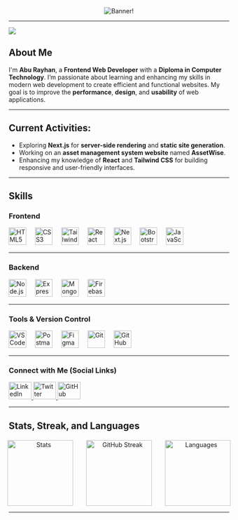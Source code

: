 <!-- Banner Image -->
<div align="center">
  <img src="./images/aburayhan.png" alt="Banner!" title="Banner" />
</div>

---
<img src="https://visitor-badge.laobi.icu/badge?page_id=aburayhan-bpi.aburayhan-bpi" />


## About Me

I'm **Abu Rayhan**, a **Frontend Web Developer** with a **Diploma in Computer Technology**. I’m passionate about learning and enhancing my skills in modern web development to create efficient and functional websites. My goal is to improve the **performance**, **design**, and **usability** of web applications.

---

## Current Activities:
- Exploring **Next.js** for **server-side rendering** and **static site generation**.
- Working on an **asset management system website** named **AssetWise**.
- Enhancing my knowledge of **React** and **Tailwind CSS** for building responsive and user-friendly interfaces.

---

## Skills

### Frontend
<div align="left">
  <img src="https://cdn.jsdelivr.net/gh/devicons/devicon/icons/html5/html5-original.svg" height="40" alt="HTML5" />
  <img width="12" />
  <img src="https://cdn.jsdelivr.net/gh/devicons/devicon/icons/css3/css3-original.svg" height="40" alt="CSS3" />
  <img width="12" />
  <img src="https://cdn.jsdelivr.net/gh/devicons/devicon/icons/tailwindcss/tailwindcss-original-wordmark.svg" height="40" alt="Tailwind CSS" />
  <img width="12" />
  <img src="https://cdn.jsdelivr.net/gh/devicons/devicon/icons/react/react-original.svg" height="40" alt="React" />
  <img width="12" />
  <img src="https://cdn.jsdelivr.net/gh/devicons/devicon/icons/nextjs/nextjs-original.svg" height="40" alt="Next.js" />
  <img width="12" />
  <img src="https://cdn.jsdelivr.net/gh/devicons/devicon/icons/bootstrap/bootstrap-original.svg" height="40" alt="Bootstrap" />
  <img width="12" />
  <img src="https://cdn.jsdelivr.net/gh/devicons/devicon/icons/javascript/javascript-original.svg" height="40" alt="JavaScript" />
</div>

---

### Backend
<div align="left">
  <img src="https://cdn.simpleicons.org/nodedotjs/339933" height="40" alt="Node.js" />
  <img width="12" />
  <img src="https://img.shields.io/badge/Express-000000?logo=express&logoColor=white&style=for-the-badge" height="40" alt="Express" />
  <img width="12" />
  <img src="https://cdn.simpleicons.org/mongodb/47A248" height="40" alt="MongoDB" />
  <img width="12" />
  <img src="https://skillicons.dev/icons?i=firebase" height="40" alt="Firebase" />
</div>

---

### Tools & Version Control
<div align="left">
  <img src="https://cdn.jsdelivr.net/gh/devicons/devicon/icons/vscode/vscode-original.svg" height="40" alt="VS Code" />
  <img width="12" />
  <img src="https://skillicons.dev/icons?i=postman" height="40" alt="Postman" />
  <img width="12" />
  <img src="https://skillicons.dev/icons?i=figma" height="40" alt="Figma" />
  <img width="12" />
  <img src="https://cdn.simpleicons.org/git/F05032" height="40" alt="Git" />
  <img width="12" />
  <img src="https://skillicons.dev/icons?i=github" height="40" alt="GitHub" />
</div>

---

### Connect with Me (Social Links)
<div align="left">
  <a href="https://www.linkedin.com/in/aburayhan-bpi" target="_blank">
    <img src="https://raw.githubusercontent.com/maurodesouza/profile-readme-generator/master/src/assets/icons/social/linkedin/default.svg" width="52" height="40" alt="LinkedIn" />
  </a>
  <a href="https://x.com/aburayhan_bpi" target="_blank">
    <img src="https://raw.githubusercontent.com/maurodesouza/profile-readme-generator/master/src/assets/icons/social/twitter/default.svg" width="52" height="40" alt="Twitter" />
  </a>
  <a href="https://github.com/aburayhan-bpi" target="_blank">
    <img src="https://skillicons.dev/icons?i=github" width="52" height="40" alt="GitHub" />
  </a>
</div>

---

## Stats, Streak, and Languages

<div align="center" style="display: flex; justify-content: center; gap: 30px; margin-top: 20px;">
  <img src="https://github-readme-stats.vercel.app/api?username=aburayhan-bpi&hide_title=false&hide_rank=false&show_icons=true&include_all_commits=true&count_private=true&disable_animations=false&theme=blueberry&locale=en&hide_border=false" height="150" alt="Stats" />
  
  <!-- Streak Image -->
  <a href="https://git.io/streak-stats">
    <img src="https://nirzak-streak-stats.vercel.app?user=aburayhan-bpi&theme=blueberry" alt="GitHub Streak" height="150" />
  </a>

  <img src="https://github-readme-stats.vercel.app/api/top-langs?username=aburayhan-bpi&locale=en&hide_title=false&layout=compact&card_width=320&langs_count=5&theme=dracula&hide_border=false" height="150" alt="Languages" />
</div>

---
